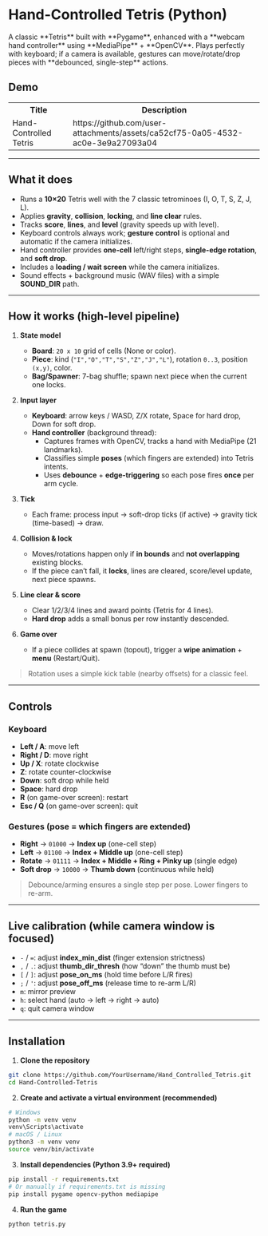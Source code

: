 <h1>Hand-Controlled Tetris (Python)</h1>
A classic **Tetris** built with **Pygame**, enhanced with a **webcam hand controller** using **MediaPipe** + **OpenCV**.  
Plays perfectly with keyboard; if a camera is available, gestures can move/rotate/drop pieces with **debounced, single-step** actions.

<h2>Demo</h2>

<table align="center">
  <tr>
    <th>Title</th>
    <th>Description</th>
  </tr>
  <tr>
    <td>Hand-Controlled Tetris</td>
    <td>
      https://github.com/user-attachments/assets/ca52cf75-0a05-4532-ac0e-3e9a27093a04  
    </td>
  </tr>
</table>

---

## What it does

- Runs a **10×20** Tetris well with the 7 classic tetrominoes (I, O, T, S, Z, J, L).
- Applies **gravity**, **collision**, **locking**, and **line clear** rules.
- Tracks **score**, **lines**, and **level** (gravity speeds up with level).
- Keyboard controls always work; **gesture control** is optional and automatic if the camera initializes.
- Hand controller provides **one-cell** left/right steps, **single-edge rotation**, and **soft drop**.
- Includes a **loading / wait screen** while the camera initializes.
- Sound effects + background music (WAV files) with a simple **SOUND_DIR** path.

---

## How it works (high-level pipeline)

1. **State model**
   - **Board**: `20 x 10` grid of cells (None or color).
   - **Piece**: kind (`"I","O","T","S","Z","J","L"`), rotation `0..3`, position `(x,y)`, color.
   - **Bag/Spawner**: 7-bag shuffle; spawn next piece when the current one locks.

2. **Input layer**
   - **Keyboard**: arrow keys / WASD, Z/X rotate, Space for hard drop, Down for soft drop.
   - **Hand controller** (background thread):
     - Captures frames with OpenCV, tracks a hand with MediaPipe (21 landmarks).
     - Classifies simple **poses** (which fingers are extended) into Tetris intents.
     - Uses **debounce** + **edge-triggering** so each pose fires **once** per arm cycle.

3. **Tick**
   - Each frame: process input → soft-drop ticks (if active) → gravity tick (time-based) → draw.

4. **Collision & lock**
   - Moves/rotations happen only if **in bounds** and **not overlapping** existing blocks.
   - If the piece can’t fall, it **locks**, lines are cleared, score/level update, next piece spawns.

5. **Line clear & score**
   - Clear 1/2/3/4 lines and award points (Tetris for 4 lines).
   - **Hard drop** adds a small bonus per row instantly descended.

6. **Game over**
   - If a piece collides at spawn (topout), trigger a **wipe animation** + **menu** (Restart/Quit).

> Rotation uses a simple kick table (nearby offsets) for a classic feel.

---

## Controls

### Keyboard
- **Left / A**: move left  
- **Right / D**: move right  
- **Up / X**: rotate clockwise  
- **Z**: rotate counter-clockwise  
- **Down**: soft drop while held  
- **Space**: hard drop  
- **R** (on game-over screen): restart  
- **Esc / Q** (on game-over screen): quit

### Gestures (pose = which fingers are extended)
- **Right** → `01000` → **Index up** (one-cell step)
- **Left** → `01100` → **Index + Middle up** (one-cell step)
- **Rotate** → `01111` → **Index + Middle + Ring + Pinky up** (single edge)
- **Soft drop** → `10000` → **Thumb down** (continuous while held)

> Debounce/arming ensures a single step per pose. Lower fingers to re-arm.

---

## Live calibration (while camera window is focused)

- `-` / `=`: adjust **index_min_dist** (finger extension strictness)  
- `,` / `.`: adjust **thumb_dir_thresh** (how “down” the thumb must be)  
- `[` / `]`: adjust **pose_on_ms** (hold time before L/R fires)  
- `;` / `'`: adjust **pose_off_ms** (release time to re-arm L/R)  
- `m`: mirror preview  
- `h`: select hand (auto → left → right → auto)  
- `q`: quit camera window

---

## Installation

1. **Clone the repository**
```bash
git clone https://github.com/YourUsername/Hand_Controlled_Tetris.git
cd Hand-Controlled-Tetris
```

2. **Create and activate a virtual environment (recommended)**
```bash
# Windows
python -m venv venv
venv\Scripts\activate
# macOS / Linux
python3 -m venv venv
source venv/bin/activate
```

3. **Install dependencies (Python 3.9+ required)**
```bash
pip install -r requirements.txt
# Or manually if requirements.txt is missing
pip install pygame opencv-python mediapipe
```

4. **Run the game**
```bash
python tetris.py
```
